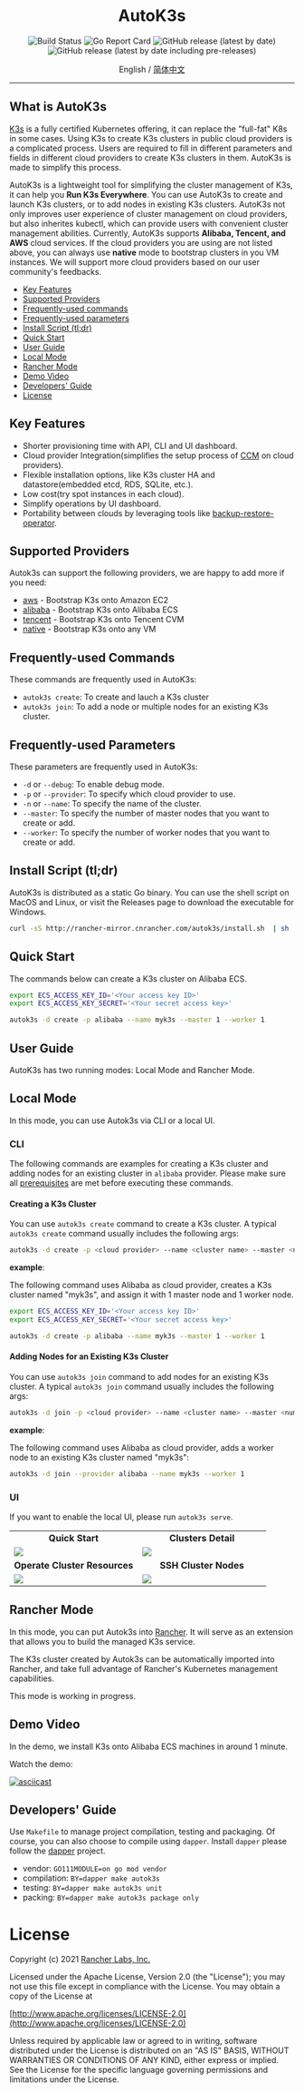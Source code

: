 <div align="center">
  <h1>AutoK3s</h1>
  <p>
    <img alt="Build Status" src="http://drone-pandaria.cnrancher.com/api/badges/cnrancher/autok3s/status.svg">
    <img alt="Go Report Card" src="https://goreportcard.com/badge/github.com/cnrancher/autok3s">
    <img alt="GitHub release (latest by date)" src="https://img.shields.io/github/v/release/cnrancher/autok3s?color=default&label=release&logo=github">
    <img alt="GitHub release (latest by date including pre-releases)" src="https://img.shields.io/github/v/release/cnrancher/autok3s?include_prereleases&label=pre-release&logo=github">
  </p>
  <span>English / </span> <a href="docs/i18n/zh_cn/README.md">简体中文</a>
</div>

<hr />

## What is AutoK3s

[K3s](https://github.com/k3s-io/k3s) is a fully certified Kubernetes offering, it can replace the "full-fat" K8s in some cases. Using K3s to create K3s clusters in public cloud providers is a complicated process. Users are required to fill in different parameters and fields in different cloud providers to create K3s clusters in them. AutoK3s is made to simplify this process.

AutoK3s is a lightweight tool for simplifying the cluster management of K3s, it can help you **Run K3s Everywhere**. You can use AutoK3s to create and launch K3s clusters, or to add nodes in existing K3s clusters. AutoK3s not only improves user experience of cluster management on cloud providers, but also inherites kubectl, which can provide users with convenient cluster management abilities. Currently, AutoK3s supports **Alibaba, Tencent, and AWS** cloud services. If the cloud providers you are using are not listed above, you can always use **native** mode to bootstrap clusters in you VM instances. We will support more cloud providers based on our user community's feedbacks.

<!-- toc -->

- [Key Features](#key-features)
- [Supported Providers](#supported-providers)
- [Frequently-used commands](#frequently-used-commands)
- [Frequently-used parameters](#frequently-used-parameters)
- [Install Script (tl;dr)](#install-script-tldr) 
- [Quick Start](#quick-start)
- [User Guide](#user-guide)
- [Local Mode](#local-mode)
- [Rancher Mode](#rancher-mode)
- [Demo Video](#demo-video)
- [Developers' Guide](#developers-guide)
- [License](#license)

<!-- /toc -->

## Key Features

- Shorter provisioning time with API, CLI and UI dashboard.
- Cloud provider Integration(simplifies the setup process of [CCM](https://kubernetes.io/docs/concepts/architecture/cloud-controller) on cloud providers).
- Flexible installation options, like K3s cluster HA and datastore(embedded etcd, RDS, SQLite, etc.).
- Low cost(try spot instances in each cloud).
- Simplify operations by UI dashboard.
- Portability between clouds by leveraging tools like [backup-restore-operator](https://github.com/rancher/backup-restore-operator).

## Supported Providers

Autok3s can support the following providers, we are happy to add more if you need:

- [aws](docs/i18n/en_us/aws/README.md) - Bootstrap K3s onto Amazon EC2
- [alibaba](docs/i18n/en_us/alibaba/README.md) - Bootstrap K3s onto Alibaba ECS
- [tencent](docs/i18n/en_us/tencent/README.md) - Bootstrap K3s onto Tencent CVM
- [native](docs/i18n/en_us/native/README.md) - Bootstrap K3s onto any VM


## Frequently-used Commands

These commands are frequently used in AutoK3s:

- `autok3s create`: To create and lauch a K3s cluster
- `autok3s join`: To add a node or multiple nodes for an existing K3s cluster.

## Frequently-used Parameters

These parameters are frequently used in AutoK3s:

- `-d` or `--debug`: To enable debug mode.
- `-p` or `--provider`: To specify which cloud provider to use.
- `-n` or `--name`: To specify the name of the cluster.
- `--master`: To specify the number of master nodes that you want to create or add.
- `--worker`: To specify the number of worker nodes that you want to create or add.

## Install Script (tl;dr)

AutoK3s is distributed as a static Go binary. You can use the shell script on MacOS and Linux, or visit the Releases page to download the executable for Windows.

```bash
curl -sS http://rancher-mirror.cnrancher.com/autok3s/install.sh  | sh
```

## Quick Start

The commands below can create a K3s cluster on Alibaba ECS.

```bash
export ECS_ACCESS_KEY_ID='<Your access key ID>'
export ECS_ACCESS_KEY_SECRET='<Your secret access key>'

autok3s -d create -p alibaba --name myk3s --master 1 --worker 1
```

## User Guide

AutoK3s has two running modes: Local Mode and Rancher Mode.

## Local Mode

In this mode, you can use Autok3s via CLI or a local UI.

### CLI

The following commands are examples for creating a K3s cluster and adding nodes for an existing cluster in `alibaba` provider. Please make sure all [prerequisites](docs/i18n/en_us/alibaba/README.md) are met before executing these commands.

#### Creating a K3s Cluster

You can use `autok3s create` command to create a K3s cluster. A typical `autok3s create` command usually includes the following args:

```bash
autok3s -d create -p <cloud provider> --name <cluster name> --master <number of master nodes> --worker <number of worker nodes>
```

**example**:

The following command uses Alibaba as cloud provider, creates a K3s cluster named "myk3s", and assign it with 1 master node and 1 worker node.

```bash
export ECS_ACCESS_KEY_ID='<Your access key ID>'
export ECS_ACCESS_KEY_SECRET='<Your secret access key>'

autok3s -d create -p alibaba --name myk3s --master 1 --worker 1
```

#### Adding Nodes for an Existing K3s Cluster

You can use `autok3s join` command to add nodes for an existing K3s cluster. A typical `autok3s join` command usually includes the following args:

```bash
autok3s -d join -p <cloud provider> --name <cluster name> --master <number of master nodes> --worker <number of worker nodes>
```

**example**:

The following command uses Alibaba as cloud provider, adds a worker node to an existing K3s cluster named "myk3s":

```bash
autok3s -d join --provider alibaba --name myk3s --worker 1
```

### UI

If you want to enable the local UI, please run `autok3s serve`.

<table>
  <tr>
      <td width="50%" align="center"><b>Quick Start</b></td>
      <td width="50%" align="center"><b>Clusters Detail</b></td>
  </tr>
  <tr>
     <td><img src="./docs/assets/quick-start.jpg"/></td>
     <td><img src="./docs/assets/cluster-detail.jpg"/></td>
  </tr>
  <tr>
      <td width="50%" align="center"><b>Operate Cluster Resources</b></td>
      <td width="50%" align="center"><b>SSH Cluster Nodes</b></td>
  </tr>
  <tr>
     <td><img src="./docs/assets/kubectl.jpg"/></td>
     <td><img src="./docs/assets/node-ssh.jpg"/></td>
  </tr>
</table>

## Rancher Mode

In this mode, you can put Autok3s into [Rancher](https://github.com/rancher/rancher).
It will serve as an extension that allows you to build the managed K3s service.

The K3s cluster created by Autok3s can be automatically imported into Rancher, and take full advantage of Rancher's Kubernetes management capabilities.

This mode is working in progress.

## Demo Video

In the demo, we install K3s onto Alibaba ECS machines in around 1 minute.

Watch the demo:

[![asciicast](https://asciinema.org/a/EL5P2ILES8GAvdlhaxLMnY8Pg.svg)](https://asciinema.org/a/EL5P2ILES8GAvdlhaxLMnY8Pg)

## Developers' Guide

Use `Makefile` to manage project compilation, testing and packaging.
Of course, you can also choose to compile using `dapper`.
Install `dapper` please follow the [dapper](https://github.com/rancher/dapper) project.

- vendor: `GO111MODULE=on go mod vendor`
- compilation: `BY=dapper make autok3s`
- testing: `BY=dapper make autok3s unit`
- packing: `BY=dapper make autok3s package only`

# License

Copyright (c) 2021 [Rancher Labs, Inc.](http://rancher.com)

Licensed under the Apache License, Version 2.0 (the "License");
you may not use this file except in compliance with the License.
You may obtain a copy of the License at

[http://www.apache.org/licenses/LICENSE-2.0](http://www.apache.org/licenses/LICENSE-2.0)

Unless required by applicable law or agreed to in writing, software
distributed under the License is distributed on an "AS IS" BASIS,
WITHOUT WARRANTIES OR CONDITIONS OF ANY KIND, either express or implied.
See the License for the specific language governing permissions and
limitations under the License.
